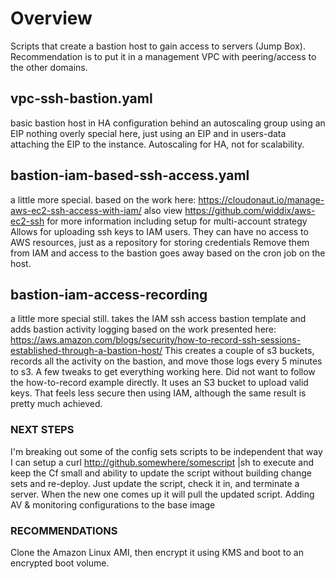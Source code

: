 # Overview

Scripts that create a bastion host to gain access to servers (Jump Box).  Recommendation is to put it in a management VPC with peering/access to the other domains.

## vpc-ssh-bastion.yaml
basic bastion host in HA configuration behind an autoscaling group using an EIP
nothing overly special here, just using an EIP and in users-data attaching the EIP to the instance.  Autoscaling for HA, not for scalability.

## bastion-iam-based-ssh-access.yaml
a little more special.  based on the work here: 
https://cloudonaut.io/manage-aws-ec2-ssh-access-with-iam/ 
also view https://github.com/widdix/aws-ec2-ssh for more information including setup for multi-account strategy
Allows for uploading ssh keys to IAM users.  They can have no access to AWS resources, just as a repository for storing credentials
Remove them from IAM and access to the bastion goes away based on the cron job on the host. 

## bastion-iam-access-recording
a little more special still.  takes the IAM ssh access bastion template and adds bastion activity logging based on the work presented here: https://aws.amazon.com/blogs/security/how-to-record-ssh-sessions-established-through-a-bastion-host/
This creates a couple of s3 buckets, records all the activity on the bastion, and move those logs every 5 minutes to s3.  A few tweaks to get everything working here.  Did not want to follow the how-to-record example directly.  It uses an S3 bucket to upload valid keys.  That feels less secure then using IAM, although the same result is pretty much achieved.  

### NEXT STEPS
I'm breaking out some of the config sets scripts to be independent that way I can setup a curl http://github.somewhere/somescript |sh to execute and keep the Cf small and ability to update the script without building change sets and re-deploy.  Just update the script, check it in, and terminate a server.  When the new one comes up it will pull the updated script.
Adding AV & monitoring configurations to the base image 

### RECOMMENDATIONS
Clone the Amazon Linux AMI, then encrypt it using KMS and boot to an encrypted boot volume. 
